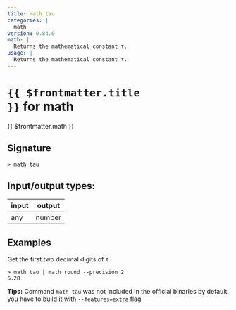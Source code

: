 ```yaml
---
title: math tau
categories: |
  math
version: 0.84.0
math: |
  Returns the mathematical constant τ.
usage: |
  Returns the mathematical constant τ.
---
```


# <code>{{ $frontmatter.title }}</code> for math

<div class='command-title'>{{ $frontmatter.math }}</div>

## Signature

```> math tau ```


## Input/output types:

| input | output |
| ----- | ------ |
| any   | number |

## Examples

Get the first two decimal digits of τ
```shell
> math tau | math round --precision 2
6.28
```


**Tips:** Command `math tau` was not included in the official binaries by default, you have to build it with `--features=extra` flag